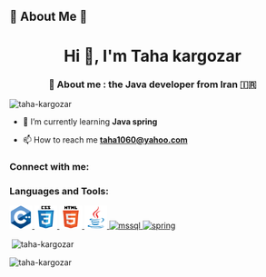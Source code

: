 ## 💫 About Me 🗿
<h1 align="center">Hi 👋, I'm Taha kargozar</h1>
<h3 align="center">💫 About me : the Java developer from Iran 🇮🇷</h3>

<p align="left"> <img src="https://komarev.com/ghpvc/?username=taha-kargozar&label=Profile%20views&color=0e75b6&style=flat" alt="taha-kargozar" /> </p>

- 🌱 I’m currently learning **Java spring**

- 📫 How to reach me **taha1060@yahoo.com**

<h3 align="left">Connect with me:</h3>
<p align="left">
</p>

<h3 align="left">Languages and Tools:</h3>
<p align="left"> <a href="https://www.w3schools.com/cpp/" target="_blank" rel="noreferrer"> <img src="https://raw.githubusercontent.com/devicons/devicon/master/icons/cplusplus/cplusplus-original.svg" alt="cplusplus" width="40" height="40"/> </a> <a href="https://www.w3schools.com/css/" target="_blank" rel="noreferrer"> <img src="https://raw.githubusercontent.com/devicons/devicon/master/icons/css3/css3-original-wordmark.svg" alt="css3" width="40" height="40"/> </a> <a href="https://www.w3.org/html/" target="_blank" rel="noreferrer"> <img src="https://raw.githubusercontent.com/devicons/devicon/master/icons/html5/html5-original-wordmark.svg" alt="html5" width="40" height="40"/> </a> <a href="https://www.java.com" target="_blank" rel="noreferrer"> <img src="https://raw.githubusercontent.com/devicons/devicon/master/icons/java/java-original.svg" alt="java" width="40" height="40"/> </a> <a href="https://www.microsoft.com/en-us/sql-server" target="_blank" rel="noreferrer"> <img src="https://www.svgrepo.com/show/303229/microsoft-sql-server-logo.svg" alt="mssql" width="40" height="40"/> </a> <a href="https://spring.io/" target="_blank" rel="noreferrer"> <img src="https://www.vectorlogo.zone/logos/springio/springio-icon.svg" alt="spring" width="40" height="40"/> </a> </p>

<p>&nbsp;<img align="center" src="https://github-readme-stats.vercel.app/api?username=taha-kargozar&show_icons=true&locale=en" alt="taha-kargozar" /></p>

<p><img align="center" src="https://github-readme-streak-stats.herokuapp.com/?user=taha-kargozar&" alt="taha-kargozar" /></p>
